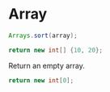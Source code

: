 # Array

```java
Arrays.sort(array);
```

```java
return new int[] {10, 20};
```

Return an empty array.

```java
return new int[0];
```

